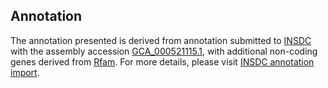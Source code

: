 

Annotation
----------

The annotation presented is derived from annotation submitted to
[INSDC](http://www.insdc.org) with the assembly accession
[GCA\_000521115.1](http://www.ebi.ac.uk/ena/data/view/GCA_000521115.1),
with additional non-coding genes derived from
[Rfam](http://rfam.xfam.org/). For more details, please visit [INSDC
annotation
import](http://ensemblgenomes.org/info/data/insdc_annotation).
